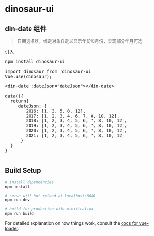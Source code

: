 # dinosaur-ui

## din-date 组件
>日期选择器，绑定对象自定义显示年份和月份，实现部分年月可选  


引入
<pre>
npm install dinosaur-ui

import dinosaur from 'dinosaur-ui'
Vue.use(dinosaur);

&ltdin-date :dateJson="dateJson">&lt/din-date>

data(){
  return{
     dateJson: {
        2016: [1, 3, 5, 8, 12],
        2017: [1, 2, 3, 4, 6, 7, 8, 10, 12],
        2018: [1, 2, 3, 4, 5, 6, 7, 8, 10, 12],
        2019: [1, 2, 3, 4, 5, 6, 7, 8, 10, 12],
        2020: [1, 2, 3, 4, 5, 6, 7, 8, 10, 12],
        2021: [1, 2, 3, 4, 5, 6, 7, 8, 10, 12]
      }
  }
}

</pre>

## Build Setup

``` bash
# install dependencies
npm install

# serve with hot reload at localhost:8080
npm run dev

# build for production with minification
npm run build
```

For detailed explanation on how things work, consult the [docs for vue-loader](http://vuejs.github.io/vue-loader).

